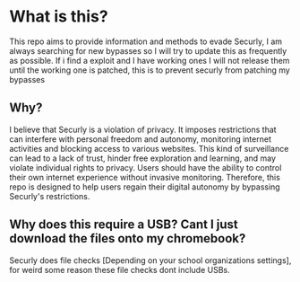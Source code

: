 # What is this?

This repo aims to provide information and methods to evade Securly, I am always searching for new bypasses so I will try to update this as frequently as possible. If i find a exploit and I have working ones I will not release them until the working one is patched, this is to prevent securly from patching my bypasses

## **Why?**

I believe that Securly is a violation of privacy. It imposes restrictions that can interfere with personal freedom and autonomy, monitoring internet activities and blocking access to various websites. This kind of surveillance can lead to a lack of trust, hinder free exploration and learning, and may violate individual rights to privacy. Users should have the ability to control their own internet experience without invasive monitoring. Therefore, this repo is designed to help users regain their digital autonomy by bypassing Securly's restrictions.


## Why does this require a USB? Cant I just download the files onto my chromebook?

Securly does file checks [Depending on your school organizations settings], for weird some reason these file checks dont include USBs. 

